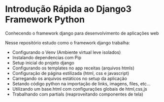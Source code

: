 # Introdução Rápida ao Django3 Framework Python

Conhecendo o framework django para desenvolvimento de aplicações web

Nesse repositório estudo como o framework django trabalha: 
  - Configurando o Venv (Ambiente virtual leve isolados)
  - Instalando dependencias com Pip 
  - Setup inicial do projeto django 
  - Configurando os templates no app receitas (arquivos htmls)
  - Configuração de página estilizada (html, css e javascript)
  - Carregando os arquivos estáticos no setup da aplicação
  - Setando código python na importação de links, imagens, files, etc...
  - Utilizando um base.html com configurações globais de html,css,js
  - Trabalhando com partials (reaproveitando componentes de tela)